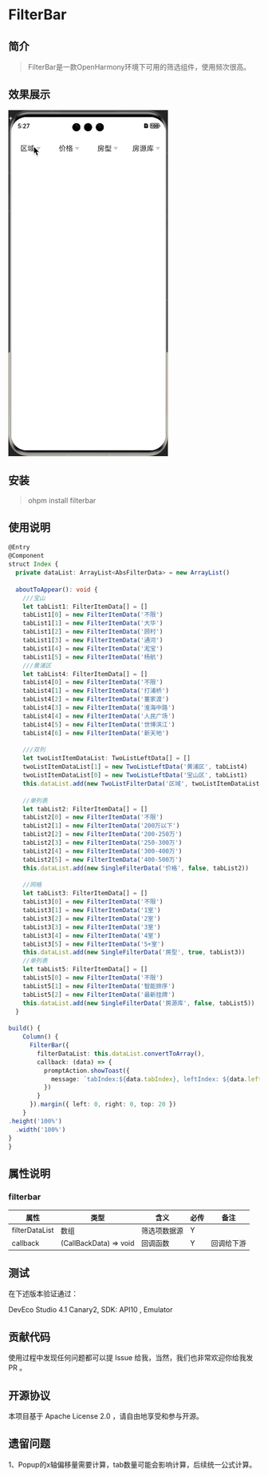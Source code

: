 # FilterBar

## 简介

> FilterBar是一款OpenHarmony环境下可用的筛选组件，使用频次很高。

## 效果展示

![输入图片说明](filterbar.gif)

## 安装

> ohpm install filterbar

## 使用说明

```typescript
@Entry
@Component
struct Index {
  private dataList: ArrayList<AbsFilterData> = new ArrayList()

  aboutToAppear(): void {
    ///宝山
    let tabList1: FilterItemData[] = []
    tabList1[0] = new FilterItemData('不限')
    tabList1[1] = new FilterItemData('大华')
    tabList1[2] = new FilterItemData('顾村')
    tabList1[3] = new FilterItemData('通河')
    tabList1[4] = new FilterItemData('淞宝')
    tabList1[5] = new FilterItemData('杨航')
    ///黄浦区
    let tabList4: FilterItemData[] = []
    tabList4[0] = new FilterItemData('不限')
    tabList4[1] = new FilterItemData('打浦桥')
    tabList4[2] = new FilterItemData('董家渡')
    tabList4[3] = new FilterItemData('淮海中路')
    tabList4[4] = new FilterItemData('人民广场')
    tabList4[5] = new FilterItemData('世博滨江')
    tabList4[6] = new FilterItemData('新天地')

    ///双列
    let twoListItemDataList: TwoListLeftData[] = []
    twoListItemDataList[1] = new TwoListLeftData('黄浦区', tabList4)
    twoListItemDataList[0] = new TwoListLeftData('宝山区', tabList1)
    this.dataList.add(new TwoListFilterData('区域', twoListItemDataList))

    //单列表
    let tabList2: FilterItemData[] = []
    tabList2[0] = new FilterItemData('不限')
    tabList2[1] = new FilterItemData('200万以下')
    tabList2[2] = new FilterItemData('200-250万')
    tabList2[3] = new FilterItemData('250-300万')
    tabList2[4] = new FilterItemData('300-400万')
    tabList2[5] = new FilterItemData('400-500万')
    this.dataList.add(new SingleFilterData('价格', false, tabList2))

    //网格
    let tabList3: FilterItemData[] = []
    tabList3[0] = new FilterItemData('不限')
    tabList3[1] = new FilterItemData('1室')
    tabList3[2] = new FilterItemData('2室')
    tabList3[3] = new FilterItemData('3室')
    tabList3[4] = new FilterItemData('4室')
    tabList3[5] = new FilterItemData('5+室')
    this.dataList.add(new SingleFilterData('房型', true, tabList3))
    //单列表
    let tabList5: FilterItemData[] = []
    tabList5[0] = new FilterItemData('不限')
    tabList5[1] = new FilterItemData('智能排序')
    tabList5[2] = new FilterItemData('最新挂牌')
    this.dataList.add(new SingleFilterData('房源库', false, tabList5))
  }

build() {
    Column() {
      FilterBar({
        filterDataList: this.dataList.convertToArray(),
        callback: (data) => {
          promptAction.showToast({
            message: `tabIndex:${data.tabIndex}, leftIndex: ${data.leftIndex}, value: ${data.itemData.title}`
          })
        }
      }).margin({ left: 0, right: 0, top: 20 })
    }
.height('100%')
  .width('100%')
}
}
```

## 属性说明

### filterbar

| 属性             | 类型         | 含义     | 必传  | 备注    |
|----------------|------------|--------|-----|-------|
|[]() filterDataList | 数组         | 筛选项数据源 | Y   |       |
| callback       | (CallBackData) => void | 回调函数   | Y   | 回调给下游 |

## 测试

在下述版本验证通过：

DevEco Studio 4.1 Canary2, SDK: API10 , Emulator

## 贡献代码

使用过程中发现任何问题都可以提 Issue 给我，当然，我们也非常欢迎你给我发 PR 。

## 开源协议

本项目基于 Apache License 2.0 ，请自由地享受和参与开源。

## 遗留问题

1、Popup的x轴偏移量需要计算，tab数量可能会影响计算，后续统一公式计算。
